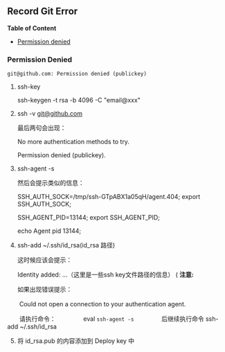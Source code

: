 ## Record Git Error

**Table of Content**

- [Permission denied](#permission-Denied)

### Permission Denied 

```shell
git@github.com: Permission denied (publickey)
```


1.  ssh-key 

    ssh-keygen -t rsa -b 4096 -C "email@xxx"

2. ssh -v git@github.com

    最后两句会出现：

    No more authentication methods to try.  

    Permission denied (publickey).

3. ssh-agent -s

    然后会提示类似的信息：

    SSH_AUTH_SOCK=/tmp/ssh-GTpABX1a05qH/agent.404; export SSH_AUTH_SOCK;  

    SSH_AGENT_PID=13144; export SSH_AGENT_PID;  

    echo Agent pid 13144;

4. ssh-add ~/.ssh/id_rsa(id_rsa 路径)

    这时候应该会提示：

    Identity added: ...（这里是一些ssh key文件路径的信息）
    (
    **注意:**

    如果出现错误提示：

　　Could not open a connection to your authentication agent.

　　请执行命令：
　　
　　eval `ssh-agent -s`
　　
　　后继续执行命令 ssh-add ~/.ssh/id_rsa

5. 将 id_rsa.pub 的内容添加到 Deploy key 中
